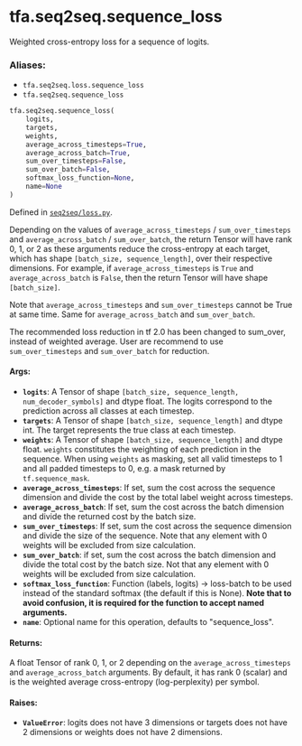 <div itemscope itemtype="http://developers.google.com/ReferenceObject">
<meta itemprop="name" content="tfa.seq2seq.sequence_loss" />
<meta itemprop="path" content="Stable" />
</div>

# tfa.seq2seq.sequence_loss

Weighted cross-entropy loss for a sequence of logits.

### Aliases:

* `tfa.seq2seq.loss.sequence_loss`
* `tfa.seq2seq.sequence_loss`

``` python
tfa.seq2seq.sequence_loss(
    logits,
    targets,
    weights,
    average_across_timesteps=True,
    average_across_batch=True,
    sum_over_timesteps=False,
    sum_over_batch=False,
    softmax_loss_function=None,
    name=None
)
```



Defined in [`seq2seq/loss.py`](https://github.com/tensorflow/addons/tree/r0.3/tensorflow_addons/seq2seq/loss.py).

<!-- Placeholder for "Used in" -->

Depending on the values of `average_across_timesteps` /
`sum_over_timesteps` and `average_across_batch` / `sum_over_batch`, the
return Tensor will have rank 0, 1, or 2 as these arguments reduce the
cross-entropy at each target, which has shape
`[batch_size, sequence_length]`, over their respective dimensions. For
example, if `average_across_timesteps` is `True` and `average_across_batch`
is `False`, then the return Tensor will have shape `[batch_size]`.

Note that `average_across_timesteps` and `sum_over_timesteps` cannot be
True at same time. Same for `average_across_batch` and `sum_over_batch`.

The recommended loss reduction in tf 2.0 has been changed to sum_over,
instead of weighted average. User are recommend to use `sum_over_timesteps`
and `sum_over_batch` for reduction.

#### Args:

* <b>`logits`</b>: A Tensor of shape
    `[batch_size, sequence_length, num_decoder_symbols]` and dtype float.
    The logits correspond to the prediction across all classes at each
    timestep.
* <b>`targets`</b>: A Tensor of shape `[batch_size, sequence_length]` and dtype
    int. The target represents the true class at each timestep.
* <b>`weights`</b>: A Tensor of shape `[batch_size, sequence_length]` and dtype
    float. `weights` constitutes the weighting of each prediction in the
    sequence. When using `weights` as masking, set all valid timesteps to 1
    and all padded timesteps to 0, e.g. a mask returned by
    `tf.sequence_mask`.
* <b>`average_across_timesteps`</b>: If set, sum the cost across the sequence
    dimension and divide the cost by the total label weight across
    timesteps.
* <b>`average_across_batch`</b>: If set, sum the cost across the batch dimension and
    divide the returned cost by the batch size.
* <b>`sum_over_timesteps`</b>: If set, sum the cost across the sequence dimension
    and divide the size of the sequence. Note that any element with 0
    weights will be excluded from size calculation.
* <b>`sum_over_batch`</b>: if set, sum the cost across the batch dimension and
    divide the total cost by the batch size. Not that any element with 0
    weights will be excluded from size calculation.
* <b>`softmax_loss_function`</b>: Function (labels, logits) -> loss-batch
    to be used instead of the standard softmax (the default if this is
    None). **Note that to avoid confusion, it is required for the function
    to accept named arguments.**
* <b>`name`</b>: Optional name for this operation, defaults to "sequence_loss".


#### Returns:

A float Tensor of rank 0, 1, or 2 depending on the
`average_across_timesteps` and `average_across_batch` arguments. By
default, it has rank 0 (scalar) and is the weighted average cross-entropy
(log-perplexity) per symbol.


#### Raises:

* <b>`ValueError`</b>: logits does not have 3 dimensions or targets does not have 2
              dimensions or weights does not have 2 dimensions.
